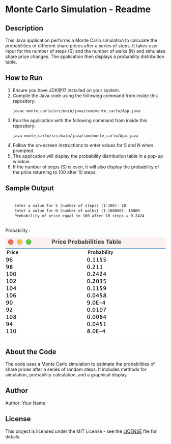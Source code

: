 <html>
</head>
    <h1>Monte Carlo Simulation - Readme</h1>
    <h2>Description</h2>
    <p>This Java application performs a Monte Carlo simulation to calculate the probabilities of different share prices after a series of steps. It takes user input for the number of steps (S) and the number of walks (N) and simulates share price changes. The application then displays a probability distribution table.</p>
    <h2>How to Run</h2>
    <ol>
        <li>Ensure you have JDK@17 installed on your system.</li>
        <li>Compile the Java code using the following command from inside this repository:</li>
        <pre><code>javac monte_carlo/src/main/java/com/monte_carlo/App.java</code></pre>
        <li>Run the application with the following command from inside this repository:</li>
        <pre><code>java monte_carlo/src/main/java/com/monte_carlo/App.java</code></pre>
        <li>Follow the on-screen instructions to enter values for S and N when prompted.</li>
        <li>The application will display the probability distribution table in a pop-up window.</li>
        <li>If the number of steps (S) is even, it will also display the probability of the price returning to 100 after 10 steps.</li>
    </ol>
    <h2>Sample Output</h2>
    <pre><code>
    Enter a value for S (number of steps) (1-100): 10
    Enter a value for N (number of walks) (1-100000): 10000
    Probability of price equal to 100 after 10 steps = 0.2424
    </code></pre>
    <p>Probability :</p>
    <img src="price_probabilities_table.png">
    <h2>About the Code</h2>
    <p>The code uses a Monte Carlo simulation to estimate the probabilities of share prices after a series of random steps. It includes methods for simulation, probability calculation, and a graphical display.</p>
    <h2>Author</h2>
    <p>Author: Your Name</p>
    <h2>License</h2>
    <p>This project is licensed under the MIT License - see the <a href="LICENSE">LICENSE</a> file for details.</p>
</html>
